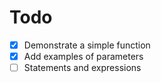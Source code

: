 # Todo
- [x] Demonstrate a simple function
- [x] Add examples of parameters
- [ ] Statements and expressions
